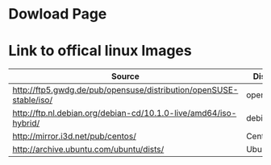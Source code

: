# Dowload Page


# Link to offical linux Images
| Source																														 | Distro   |
| -------------------------------------------------------------------| -------- |
| http://ftp5.gwdg.de/pub/opensuse/distribution/openSUSE-stable/iso/ | opensuse |
| http://ftp.nl.debian.org/debian-cd/10.1.0-live/amd64/iso-hybrid/   | debian   |
| http://mirror.i3d.net/pub/centos/																	 | Centos   |
| http://archive.ubuntu.com/ubuntu/dists/														 | Ubuntu   |


